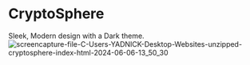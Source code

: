 # CryptoSphere
Sleek, Modern design with a Dark theme.
![screencapture-file-C-Users-YADNICK-Desktop-Websites-unzipped-cryptosphere-index-html-2024-06-06-13_50_30](https://github.com/yadnikgaikwad/CryptoSphere/assets/59905858/70e2d70a-4ab2-40d7-aeda-389c2e9071e7)
